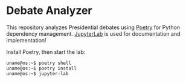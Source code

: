 # Debate Analyzer

This repository analyzes Presidential debates using [Poetry](https://python-poetry.org/) for Python dependency management. [JupyterLab](https://pypi.org/project/jupyterlab/) is used for documentation and implementation!

Install Poetry, then start the lab:

```console
uname@os:~$ poetry shell 
uname@os:~$ poetry install
uname@os:~$ jupyter-lab 
```
